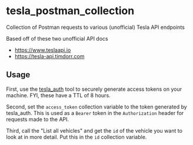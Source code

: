 # tesla_postman_collection

Collection of Postman requests to various (unofficial) Tesla API endpoints

Based off of these two unofficial API docs
* https://www.teslaapi.io
* https://tesla-api.timdorr.com

## Usage
First, use the [tesla_auth](https://github.com/adriankumpf/tesla_auth) tool to securely generate access tokens on your machine. FYI, these have a TTL of 8 hours.

Second, set the `access_token` collection variable to the token generated by tesla_auth. This is used as a `Bearer` token in the `Authorization` header for requests made to the API.

Third, call the "List all vehicles" and get the `id` of the vehicle you want to look at in more detail. Put this in the `id` collection variable.

